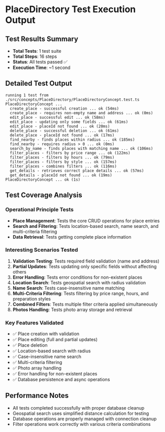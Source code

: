 # PlaceDirectory Test Execution Output

## Test Results Summary
- **Total Tests**: 1 test suite
- **Total Steps**: 16 steps
- **Status**: All tests passed ✅
- **Execution Time**: ~1 second

## Detailed Test Output

```
running 1 test from ./src/concepts/PlaceDirectory/PlaceDirectoryConcept.test.ts
PlaceDirectoryConcept ...
  create_place - successful creation ... ok (54ms)
  create_place - requires non-empty name and address ... ok (0ms)
  edit_place - successful edit ... ok (58ms)
  edit_place - updating only some fields ... ok (61ms)
  edit_place - placeId not found ... ok (20ms)
  delete_place - successful deletion ... ok (61ms)
  delete_place - placeId not found ... ok (17ms)
  find_nearby - finds places within radius ... ok (185ms)
  find_nearby - requires radius > 0 ... ok (0ms)
  search_by_name - finds places with matching name ... ok (106ms)
  filter_places - filters by price range ... ok (122ms)
  filter_places - filters by hours ... ok (79ms)
  filter_places - filters by style ... ok (157ms)
  filter_places - combines filters ... ok (116ms)
  get_details - retrieves correct place details ... ok (57ms)
  get_details - placeId not found ... ok (19ms)
PlaceDirectoryConcept ... ok (1s)
```

## Test Coverage Analysis

### Operational Principle Tests
- **Place Management**: Tests the core CRUD operations for place entries
- **Search and Filtering**: Tests location-based search, name search, and multi-criteria filtering
- **Data Retrieval**: Tests getting complete place information

### Interesting Scenarios Tested
1. **Validation Testing**: Tests required field validation (name and address)
2. **Partial Updates**: Tests updating only specific fields without affecting others
3. **Error Handling**: Tests error conditions for non-existent places
4. **Location Search**: Tests geospatial search with radius validation
5. **Name Search**: Tests case-insensitive name matching
6. **Multi-Criteria Filtering**: Tests filtering by price range, hours, and preparation styles
7. **Combined Filters**: Tests multiple filter criteria applied simultaneously
8. **Photos Handling**: Tests photo array storage and retrieval

### Key Features Validated
- ✅ Place creation with validation
- ✅ Place editing (full and partial updates)
- ✅ Place deletion
- ✅ Location-based search with radius
- ✅ Case-insensitive name search
- ✅ Multi-criteria filtering
- ✅ Photo array handling
- ✅ Error handling for non-existent places
- ✅ Database persistence and async operations

## Performance Notes
- All tests completed successfully with proper database cleanup
- Geospatial search uses simplified distance calculation for testing
- Database operations are properly managed with connection cleanup
- Filter operations work correctly with various criteria combinations
